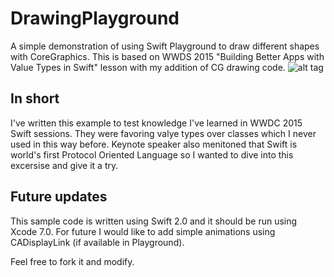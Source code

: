 # DrawingPlayground
A simple demonstration of using Swift Playground to draw different shapes with CoreGraphics. This is based on WWDS 2015 "Building Better Apps with Value Types in Swift" lesson with my addition of CG drawing code.
![alt tag](https://cloud.githubusercontent.com/assets/2537227/9006314/5e4a0a80-3786-11e5-881f-3df94b10e07c.png)

## In short
I've written this example to test knowledge I've learned in WWDC 2015 Swift sessions. They were favoring valye types over classes which I never used in this way before. Keynote speaker also menitoned that Swift is world's first Protocol Oriented Language so I wanted to dive into this excersise and give it a try.

## Future updates
This sample code is written using Swift 2.0 and it should be run using Xcode 7.0. For future I would like to add simple animations using CADisplayLink (if available in Playground).

Feel free to fork it and modify.
